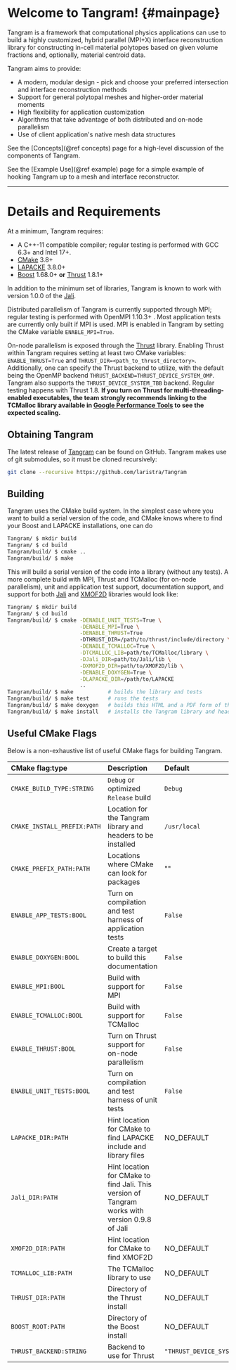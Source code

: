 # Welcome to Tangram!   {#mainpage}

Tangram is a framework that computational physics applications can use
to build a highly customized, hybrid parallel (MPI+X) interface
reconstruction library for constructing in-cell material polytopes
based on given volume fractions and, optionally, material centroid data.

Tangram aims to provide:
- A modern, modular design - pick and choose your preferred
  intersection and interface reconstruction methods
- Support for general polytopal meshes and higher-order material moments
- High flexibility for application customization
- Algorithms that take advantage of both distributed and on-node parallelism
- Use of client application's native mesh data structures

See the [Concepts](@ref concepts) page for a high-level discussion of
the components of Tangram.

See the [Example Use](@ref example) page for a simple example of
hooking Tangram up to a mesh and interface reconstructor.

---

# Details and Requirements

At a minimum, Tangram requires:
- A C++-11 compatible compiler; regular testing is performed with GCC
  6.3+ and Intel 17+.
- [CMake](https://cmake.org) 3.8+
- [LAPACKE](https://https://github.com/Reference-LAPACK/lapack/tree/master/LAPACKE) 3.8.0+
- [Boost](https://www.boost.org) 1.68.0+ **or** [Thrust](https://thrust.github.io/) 1.8.1+

In addition to the minimum set of libraries, Tangram is known to
work with version 1.0.0 of the [Jali](https://github.com/lanl/jali).

Distributed parallelism of Tangram is currently supported through MPI;
regular testing is performed with OpenMPI 1.10.3+ . Most application
tests are currently only built if MPI is
used.  MPI is enabled in Tangram by setting the CMake variable
`ENABLE_MPI=True`.

On-node parallelism is exposed through
the [Thrust](https://thrust.github.io) library.  Enabling Thrust
within Tangram requires setting at least two CMake variables:
`ENABLE_THRUST=True` and `THRUST_DIR=<path_to_thrust_directory>`.
Additionally, one can specify the Thrust backend to utilize, with the
default being the OpenMP backend
`THRUST_BACKEND=THRUST_DEVICE_SYSTEM_OMP`.  Tangram also supports the
`THRUST_DEVICE_SYSTEM_TBB` backend.  Regular testing happens with
Thrust 1.8. **If you turn
on Thrust for multi-threading-enabled executables, the team strongly
recommends linking to the TCMalloc library available in [Google
Performance Tools](https://github.com/gperftools/gperftools) 
to see the expected scaling.**

## Obtaining Tangram

The latest release of [Tangram](https://github.com/laristra/Tangram)
can be found on GitHub.  Tangram makes use of git submodules, so it must be
cloned recursively:

```sh
git clone --recursive https://github.com/laristra/Tangram
```

## Building

Tangram uses the CMake build system.  In the simplest case where you
want to build a serial version of the code, and CMake knows where to
find your Boost and LAPACKE installations, one can do

```sh
Tangram/ $ mkdir build
Tangram/ $ cd build
Tangram/build/ $ cmake ..
Tangram/build/ $ make
```

This will build a serial version of the code into a library (without
any tests).  A more complete build with MPI, Thrust and TCMalloc (for on-node
parallelism), unit and application test support, documentation
support, and support for both [Jali](https://github.com/lanl/jali) and
[XMOF2D](https://github.com/laristra/XMOF2D) libraries would look
like:

~~~sh
Tangram/ $ mkdir build
Tangram/ $ cd build
Tangram/build/ $ cmake -DENABLE_UNIT_TESTS=True \
                       -DENABLE_MPI=True \
                       -DENABLE_THRUST=True 
                       -DTHRUST_DIR=/path/to/thrust/include/directory \
                       -DENABLE_TCMALLOC=True \
                       -DTCMALLOC_LIB=path/to/TCMalloc/library \
                       -DJali_DIR=path/to/Jali/lib \
                       -DXMOF2D_DIR=path/to/XMOF2D/lib \
                       -DENABLE_DOXYGEN=True \
                       -DLAPACKE_DIR=/path/to/LAPACKE
                       ..
Tangram/build/ $ make           # builds the library and tests
Tangram/build/ $ make test      # runs the tests
Tangram/build/ $ make doxygen   # builds this HTML and a PDF form of the documentation
Tangram/build/ $ make install   # installs the Tangram library and headers into CMAKE_INSTALL_PREFIX
~~~

## Useful CMake Flags
Below is a non-exhaustive list of useful CMake flags for building
Tangram.

| CMake flag:type | Description | Default |
|:----------|:------------|:--------|
| `CMAKE_BUILD_TYPE:STRING`| `Debug` or optimized `Release` build | `Debug` |
| `CMAKE_INSTALL_PREFIX:PATH` | Location for the Tangram library and headers to be installed | `/usr/local` |
| `CMAKE_PREFIX_PATH:PATH` | Locations where CMake can look for packages | "" |
| `ENABLE_APP_TESTS:BOOL` | Turn on compilation and test harness of application tests | `False` |
| `ENABLE_DOXYGEN:BOOL` | Create a target to build this documentation | `False` |
| `ENABLE_MPI:BOOL` | Build with support for MPI | `False` |
| `ENABLE_TCMALLOC:BOOL` | Build with support for TCMalloc | `False` |
| `ENABLE_THRUST:BOOL` | Turn on Thrust support for on-node parallelism | `False` |
| `ENABLE_UNIT_TESTS:BOOL` | Turn on compilation and test harness of unit tests | `False` |
| `LAPACKE_DIR:PATH` | Hint location for CMake to find LAPACKE include and library files | NO_DEFAULT |
| `Jali_DIR:PATH` | Hint location for CMake to find Jali.  This version of Tangram works with version 0.9.8 of Jali | NO_DEFAULT |
| `XMOF2D_DIR:PATH` | Hint location for CMake to find XMOF2D | NO_DEFAULT |
| `TCMALLOC_LIB:PATH` | The TCMalloc library to use | NO_DEFAULT |
| `THRUST_DIR:PATH` | Directory of the Thrust install | NO_DEFAULT |
| `BOOST_ROOT:PATH` | Directory of the Boost install | NO_DEFAULT |
| `THRUST_BACKEND:STRING` | Backend to use for Thrust | `"THRUST_DEVICE_SYSTEM_OMP"` |